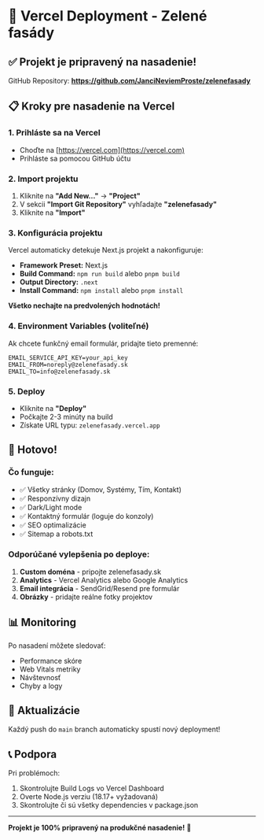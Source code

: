 # 🚀 Vercel Deployment - Zelené fasády

## ✅ Projekt je pripravený na nasadenie!

GitHub Repository: **https://github.com/JanciNeviemProste/zelenefasady**

## 📋 Kroky pre nasadenie na Vercel

### 1. Prihláste sa na Vercel
- Choďte na [https://vercel.com](https://vercel.com)
- Prihláste sa pomocou GitHub účtu

### 2. Import projektu
1. Kliknite na **"Add New..."** → **"Project"**
2. V sekcii **"Import Git Repository"** vyhľadajte **"zelenefasady"**
3. Kliknite na **"Import"**

### 3. Konfigurácia projektu
Vercel automaticky detekuje Next.js projekt a nakonfiguruje:
- **Framework Preset:** Next.js
- **Build Command:** `npm run build` alebo `pnpm build`
- **Output Directory:** `.next`
- **Install Command:** `npm install` alebo `pnpm install`

**Všetko nechajte na predvolených hodnotách!**

### 4. Environment Variables (voliteľné)
Ak chcete funkčný email formulár, pridajte tieto premenné:
```env
EMAIL_SERVICE_API_KEY=your_api_key
EMAIL_FROM=noreply@zelenefasady.sk
EMAIL_TO=info@zelenefasady.sk
```

### 5. Deploy
- Kliknite na **"Deploy"**
- Počkajte 2-3 minúty na build
- Získate URL typu: `zelenefasady.vercel.app`

## 🎉 Hotovo!

### Čo funguje:
- ✅ Všetky stránky (Domov, Systémy, Tím, Kontakt)
- ✅ Responzívny dizajn
- ✅ Dark/Light mode
- ✅ Kontaktný formulár (loguje do konzoly)
- ✅ SEO optimalizácie
- ✅ Sitemap a robots.txt

### Odporúčané vylepšenia po deploye:
1. **Custom doména** - pripojte zelenefasady.sk
2. **Analytics** - Vercel Analytics alebo Google Analytics
3. **Email integrácia** - SendGrid/Resend pre formulár
4. **Obrázky** - pridajte reálne fotky projektov

## 📊 Monitoring
Po nasadení môžete sledovať:
- Performance skóre
- Web Vitals metriky
- Návštevnosť
- Chyby a logy

## 🔄 Aktualizácie
Každý push do `main` branch automaticky spustí nový deployment!

## 📞 Podpora
Pri problémoch:
1. Skontrolujte Build Logs vo Vercel Dashboard
2. Overte Node.js verziu (18.17+ vyžadovaná)
3. Skontrolujte či sú všetky dependencies v package.json

---

**Projekt je 100% pripravený na produkčné nasadenie!** 🚀